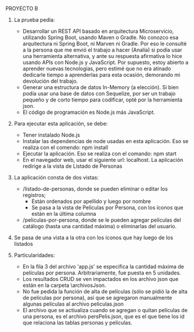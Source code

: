 PROYECTO B

1. La prueba pedía:
	- Desarrollar un REST API basado en arquitectura Microservicio, utilizando Spring Boot, usando Maven o Gradle.
	No conozco esa arquitectura ni Spring Boot, ni Marven ni Gradle. Por eso le consulté a la persona que me envió el trabajo a hacer (Analía) si podía usar una herramienta alternativa, y ante su respuesta afirmativa lo hice usando APIs con Node.js y JavaScript.
	Por supuesto, estoy abierto a aprender nuevas tecnologías, pero estimé que no era atinado dedicarle tiempo a aprenderlas para esta ocasión, demorando mi devolución del trabajo.
	- Generar una estructura de datos In-Memory (a elección). Si bien podía usar una base de datos con Sequelize, por ser un trabajo pequeño y de corto tiempo para codificar, opté por la herramienta json.
	- El código de programación es Node.js más JavaScript.

2. Para ejecutar esta aplicación, se debe:
	- Tener instalado Node.js
	- Instalar las dependencias de node usadas en esta aplicación. Eso se realiza con el comendo: npm install
	- Ejecutar la aplicación. Eso se realiza con el comando: npm start
	- En el navegador web, usar el siguiente url: localhost. La aplicación redirige a la vista de Listado de Personas

3. La aplicación consta de dos vistas:
	- /listado-de-personas, donde se pueden eliminar o editar los registros;
		- Están ordenados por apellido y luego por nombre
		- Se pasa a la vista de Películas por Persona, con los íconos que están en la última columna
	- /peliculas-por-persona, donde se le pueden agregar películas del catálogo (hasta una cantidad máxima) o eliminarlas del usuario.

4. Se pasa de una vista a la otra con los íconos que hay luego de los listados

5. Particularidades:
	- En la fila 3 del archivo 'app.js' se especifica la cantidad máxima de películas por persona. Arbitrariamente, fue puesta en 5 unidades.
	- Los resultados CRUD se ven impactados en los archivo json que están en la carpeta \archivosJson.
	- No fue pedida la función de alta de películas (sólo se pidió la de alta de películas por persona), así que se agregaron manualmente algunas películas al archivo peliculas.json
	- El archivo que se actiualiza cuando se agregan o quitan películas de una persona, es el archivo persPelis.json, que es el que tiene los id que relaciona las tablas personas y películas.
